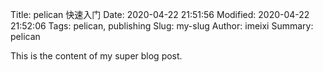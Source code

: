 Title: pelican 快速入门
Date: 2020-04-22 21:51:56
Modified: 2020-04-22 21:52:06
Tags: pelican, publishing
Slug: my-slug
Author: imeixi
Summary: pelican

This is the content of my super blog post.